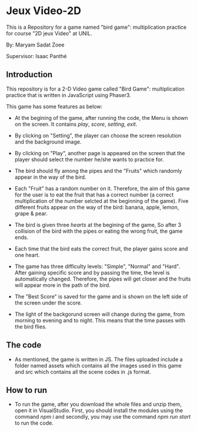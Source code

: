 # Jeux Video-2D

This is a Repository for a game named "bird game": multiplication practice for course "2D jeux Video" at UNIL.

By: Maryam Sadat Zoee

Supervisor: Isaac Panthé

## Introduction

This repository is for a 2-D Video game called "Bird Game": multiplication practice that is written in JavaScript using Phaser3. 

This game has some features as below:

* At the begining of the game, after running the code, the Menu is shown on the screen. It contains *play*, *score*, *setting*, *exit*. 

* By clicking on "Setting", the player can choose the screen resolution and the background image. 

* By clicking on "Play", another page is appeared on the screen that the player should select the number he/she wants to practice for.

* The bird should fly among the pipes and the "Fruits" which randomly appear in the way of the bird.

* Each "Fruit" has a random number on it. Therefore, the aim of this game for the user is to eat the fruit that has a correct number (a correct multiplication of the number selcted at the beginning of the game). Five different fruits appear on the way of the bird: banana, apple, lemon, grape & pear. 

* The bird is given three *hearts* at the begining of the game, So after 3 collision of the bird with the pipes or eating the wrong fruit, the game ends.

* Each time that the bird eats the correct fruit, the player gains score and one heart.

* The game has three difficulty levels: "Simple", "Normal" and "Hard". After gaining specific score and by passing the time, the level is automatically changed. Therefore, the pipes will get closer and the fruits will appear more in the path of the bird.

* The "Best Score" is saved for the game and is shown on the left side of the screen under the score.

* The light of the backgorund screen will change during the game, from morning to evening and to night. This means that the time passes with the bird flies.


## The code

* As mentioned, the game is written in JS. The files uploaded include a folder named assets which contains all the images used in this game and src which contains all the scene codes in .js format.



## How to run

* To run the game, after you download the whole files and unzip them, open it in VisualStudio. First, you should install the modules using the command *npm i* and secondly, you may use the command *npm run start* to run the code. 


